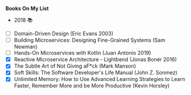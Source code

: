 **Books On My List**

 - 2018 :books:
 - [ ] Domain-Driven Design (Eric Evans 2003)
 - [ ] Building Microservices: Designing Fine-Grained Systems (Sam Newman)
 - [ ] Hands-On Microservices with Kotlin (Juan Antonio 2019)
 - [x] Reactive Microservice Architecture - Lightbend (Jonas Bonér 2016)
 - [x] The Subtle Art of Not Giving aF*ck (Mark Manson)
 - [x] Soft Skills: The Software Developer's Life Manual (John Z. Sonmez)
 - [x] Unlimited Memory: How to Use Advanced Learning Strategies to Learn Faster, Remember More and be More Productive (Kevin Horsley)
